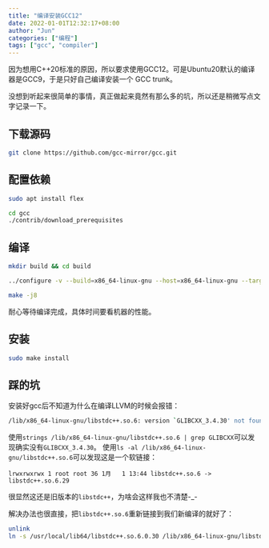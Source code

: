 ```yaml
---
title: "编译安装GCC12"
date: 2022-01-01T12:32:17+08:00
author: "Jun"
categories: ["编程"]
tags: ["gcc", "compiler"]
---
```


因为想用C++20标准的原因，所以要求使用GCC12。可是Ubuntu20默认的编译器是GCC9，于是只好自己编译安装一个
GCC trunk。

没想到听起来很简单的事情，真正做起来竟然有那么多的坑，所以还是稍微写点文字记录一下。

## 下载源码
```bash
git clone https://github.com/gcc-mirror/gcc.git
```

## 配置依赖
```bash
sudo apt install flex
```

```bash
cd gcc
./contrib/download_prerequisites
```

## 编译
```bash
mkdir build && cd build

../configure -v --build=x86_64-linux-gnu --host=x86_64-linux-gnu --target=x86_64-linux-gnu --enable-checking=release --enable-languages=c,c++ --disable-multilib

make -j8
```

耐心等待编译完成，具体时间要看机器的性能。

## 安装
```bash
sudo make install
```

## 踩的坑
安装好gcc后不知道为什么在编译LLVM的时候会报错：
```bash
/lib/x86_64-linux-gnu/libstdc++.so.6: version `GLIBCXX_3.4.30' not found
```

使用`strings /lib/x86_64-linux-gnu/libstdc++.so.6 | grep GLIBCXX`可以发现确实没有`GLIBCXX_3.4.30`。
使用`ls -al /lib/x86_64-linux-gnu/libstdc++.so.6`可以发现这是一个软链接：
```
lrwxrwxrwx 1 root root 36 1月   1 13:44 libstdc++.so.6 -> libstdc++.so.6.29
```
很显然这还是旧版本的`libstdc++`，为啥会这样我也不清楚-_-

解决办法也很直接，把`libstdc++.so.6`重新链接到我们新编译的就好了：
```bash
unlink
ln -s /usr/local/lib64/libstdc++.so.6.0.30 /lib/x86_64-linux-gnu/libstdc++.so.6
```
